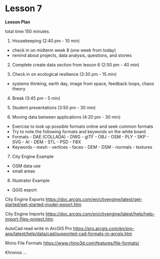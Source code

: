 Lesson 7
========

**Lesson Plan**  

total time 150 minutes. 

1.   Housekeeping (2:40 pm - 10 min)  
   -   check in on midterm week 8 (one week from today)
   -   remind about projects, data analysis, questions, and stories

2.   Complete create data section from lesson 6 (2:50 pm - 40 min)

3.   Check in on ecological resilience (3:30 pm - 15 min)
   -   systems thinking, earth day, image from space, feedback loops, chaos theory

4.   Break (3:45 pm - 5 min)

5.   Student presentations (3:50 pm - 30 min)
 
6.   Moving data between applications (4:20 pm - 30 min)
   -   Exercise to look up possible formats online and seek common formats
   -   Try to note the following formats and keywords on the white board
   -   Formats
      -   DAE (COLLADA)
      -   DWG
      -   glTF
      -   OBJ
      -   OSM
      -   PLY
      -   SKP
      -   SVG
      -   AI
      -   DEM
      -   STL
      -   PSD
      -   FBX
   -   Keywords
      -   mesh
      -   vertices
      -   faces
      -   DEM
      -   DSM
      -   normals
      -   textures

7.   City Engine Example
   -   OSM data use
   -   small areas

8.   Illustrator Example
   -   QGIS export



City Engine Exports
https://doc.arcgis.com/en/cityengine/latest/get-started/get-started-model-export.htm

City Engine Imports
https://doc.arcgis.com/en/cityengine/latest/help/help-import-files-project.htm

AutoCad read write in ArcGIS Pro
https://pro.arcgis.com/en/pro-app/latest/help/data/cad/supported-cad-formats-in-arcgis.htm

Rhino File Formats
https://www.rhino3d.com/features/file-formats/

Khronos ...